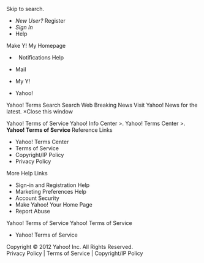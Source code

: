 Skip to search.

*   _New User?_ Register
*   _Sign In_
*   Help

Make Y! My Homepage

*     Notifications Help
    
*   Mail
    
*   My Y!
*   Yahoo!

Yahoo! Terms Search Search Web Breaking News Visit Yahoo! News for the latest. ×Close this window

Yahoo! Terms of Service Yahoo! Info Center >. Yahoo! Terms Center >. **Yahoo! Terms of Service** Reference Links

*   Yahoo! Terms Center
*   Terms of Service
*   Copyright/IP Policy
*   Privacy Policy

More Help Links

*   Sign-in and Registration Help
*   Marketing Preferences Help
*   Account Security
*   Make Yahoo! Your Home Page
*   Report Abuse

Yahoo! Terms of Service Yahoo! Terms of Service

*   Yahoo! Terms of Service

Copyright © 2012 Yahoo! Inc. All Rights Reserved.  
Privacy Policy | Terms of Service | Copyright/IP Policy